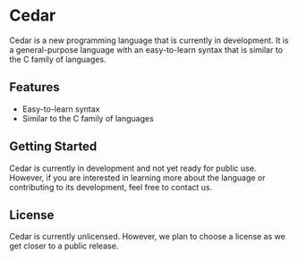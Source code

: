 # Cedar 

Cedar is a new programming language that is currently in development. It is a general-purpose language with an easy-to-learn syntax that is similar to the C family of languages.

## Features

- Easy-to-learn syntax
- Similar to the C family of languages

## Getting Started

Cedar is currently in development and not yet ready for public use. However, if you are interested in learning more about the language or contributing to its development, feel free to contact us.

## License

Cedar is currently unlicensed. However, we plan to choose a license as we get closer to a public release.
